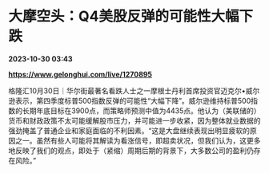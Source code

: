 # 大摩空头：Q4美股反弹的可能性大幅下跌

**2023-10-30 03:43**

**https://www.gelonghui.com/live/1270895**

格隆汇10月30日｜华尔街最著名看跌人士之一摩根士丹利首席投资官迈克尔•威尔逊表示，第四季度标普500指数反弹的可能性“大幅下降”。威尔逊维持标普500指数的长期年底目标在3900点，而策略师预测中值为4435点。他认为（美联储的）货币和财政政策不太可能缓解股市压力，并可能进一步收紧，因为整体就业数据的强劲掩盖了普通企业和家庭面临的不利因素。“这是大盘继续表现出明显疲软的原因之一。虽然有些人可能将其解读为看涨信号，即超卖状况，但我们认为，这更多地反映了我们的观点，即处于（紧缩）周期后期的背景下，大多数公司的盈利仍存在风险。”